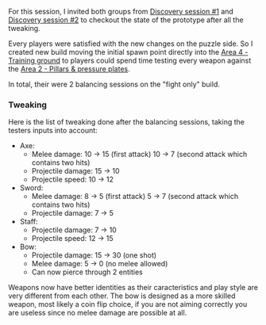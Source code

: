 For this session, I invited both groups from [Discovery session #1](<discovery-session1.md>) and [Discovery session #2](<discovery-session2.md>) to checkout the state of the prototype after all the tweaking.

Every players were satisfied with the new changes on the puzzle side. So I created new build moving the initial spawn point directly into the [Area 4 - Training ground](<../prototype/area4.md>) to players could spend time testing every weapon against the [Area 2 - Pillars & pressure plates](<../prototype/area5.md>).

In total, their were 2 balancing sessions on the "fight only" build.

### Tweaking

Here is the list of tweaking done after the balancing sessions, taking the testers inputs into account: 

* Axe: 
  * Melee damage: 10 → 15 (first attack) 10 → 7 (second attack which contains two hits)
  * Projectile damage: 15  → 10
  * Projectile speed: 10 → 12
* Sword:
  * Melee damage: 8 → 5 (first attack) 5 → 7 (second attack which contains two hits)
  * Projectile damage: 7 → 5
* Staff:
  * Projectile damage: 7 → 10
  * Projectile speed: 12 → 15
* Bow:
  * Projectile damage: 15 → 30 (one shot)
  * Melee damage: 5 → 0 (no melee allowed)
  * Can now pierce through 2 entities

Weapons now have better identities as their caracteristics and play style are very different from each other. The bow is designed as a more skilled weapon, most likely a coin flip choice, if you are not aiming correctly you are useless since no melee damage are possible at all.